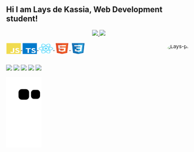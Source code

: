 ## Hi I am Lays de Kassia, Web Development student!
<div align="center">
  <a href="https://github.com/laysdkassia">
  <img height="180em" src="https://github-readme-stats.vercel.app/api?username=laysdkassia&show_icons=true&theme=dracula&include_all_commits=true&count_private=true"/>
  <img height="180em" src="https://github-readme-stats.vercel.app/api/top-langs/?username=laysdkassia&layout=compact&langs_count=7&theme=dracula"/>
</div>
<div style="display: inline_block"><br>
  <img align="center" alt="Lays-Js" height="30" width="40" src="https://raw.githubusercontent.com/devicons/devicon/master/icons/javascript/javascript-plain.svg">
  <img align="center" alt="Lays-Ts" height="30" width="40" src="https://raw.githubusercontent.com/devicons/devicon/master/icons/typescript/typescript-plain.svg">
  <img align="center" alt="Lays-React" height="30" width="40" src="https://raw.githubusercontent.com/devicons/devicon/master/icons/react/react-original.svg">
  <img align="center" alt="Lays-HTML" height="30" width="40" src="https://raw.githubusercontent.com/devicons/devicon/master/icons/html5/html5-original.svg">
  <img align="center" alt="Lays-CSS" height="30" width="40" src="https://raw.githubusercontent.com/devicons/devicon/master/icons/css3/css3-original.svg">
  <img align="right" alt="Lays-pic" height="150" style="border-radius:50px;"            
       src="https://discord.com/channels/1018665879027851304/1018665879027851307/1018666158787924019">
</div>
  
  ##
 
<div> 
  <a href="https://www.youtube.com/channel/UCS-FBDc6KktRNYD9n6qtaBA" target="_blank"><img src="https://img.shields.io/badge/YouTube-FF0000?style=for-the-badge&logo=youtube&logoColor=white" target="_blank"></a>
  <a href="https://instagram.com/laysdkassia" target="_blank"><img src="https://img.shields.io/badge/-Instagram-%23E4405F?style=for-the-badge&logo=instagram&logoColor=white" target="_blank"></a>
 <a href="https://discord.com/channels/1018665879027851304/1018665879027851307" target="_blank"><img src="https://img.shields.io/badge/Discord-7289DA?style=for-the-badge&logo=discord&logoColor=white" target="_blank"></a> 
  <a href = "mailto:laysdekassiar@gmail.com"><img src="https://img.shields.io/badge/-Gmail-%23333?style=for-the-badge&logo=gmail&logoColor=white" target="_blank"></a>
  <a href="https://www.linkedin.com/in/laysdkassia" target="_blank"><img src="https://img.shields.io/badge/-LinkedIn-%230077B5?style=for-the-badge&logo=linkedin&logoColor=white" target="_blank"></a> 
 
  ![Snake animation](https://github.com/laysdkassia/laysdkassia/blob/output/github-contribution-grid-snake.svg)
 
</div>
